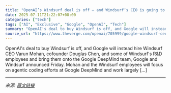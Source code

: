 ```yaml
---
title: "OpenAI’s Windsurf deal is off — and Windsurf’s CEO is going to Google"
date: 2025-07-11T21:22:07+08:00
categories: ["tech"]
tags: ["AI", "Exclusive", "Google", "OpenAI", "Tech"]
summary: "OpenAI's deal to buy Windsurf is off, and Google will instead hire Windsurf CEO Varun Mohan, cofounder Douglas Chen, and some of Windsurf's R&#38;D employees and bring them onto the Google DeepMind te"
source_url: "https://www.theverge.com/openai/705999/google-windsurf-ceo-openai"
---
```


OpenAI's deal to buy Windsurf is off, and Google will instead hire Windsurf CEO Varun Mohan, cofounder Douglas Chen, and some of Windsurf's R&#38;D employees and bring them onto the Google DeepMind team, Google and Windsurf announced Friday. Mohan and the Windsurf employees will focus on agentic coding efforts at Google DeepMind and work largely [&#8230;]

---

*来源: [原文链接](https://www.theverge.com/openai/705999/google-windsurf-ceo-openai)*
